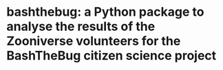 # bashthebug: a Python package to analyse the results of the Zooniverse volunteers for the BashTheBug citizen science project
